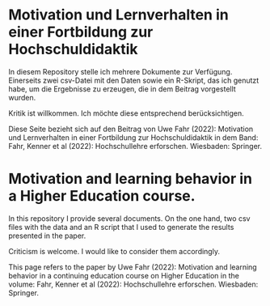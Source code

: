 # Motivation und Lernverhalten in einer Fortbildung zur Hochschuldidaktik

In diesem Repository stelle ich mehrere Dokumente zur Verfügung. Einerseits zwei csv-Datei mit den Daten sowie ein R-Skript, das ich genutzt habe, um die Ergebnisse zu erzeugen, die in dem Beitrag vorgestellt wurden. 

Kritik ist willkommen. Ich möchte diese entsprechend berücksichtigen.

Diese Seite bezieht sich auf den Beitrag von Uwe Fahr (2022): Motivation und Lernverhalten in einer Fortbildung zur Hochschuldidaktik in dem Band: Fahr, Kenner et al (2022): Hochschullehre erforschen. Wiesbaden: Springer.

# Motivation and learning behavior in a Higher Education course.

In this repository I provide several documents. On the one hand, two csv files with the data and an R script that I used to generate the results presented in the paper. 

Criticism is welcome. I would like to consider them accordingly.

This page refers to the paper by Uwe Fahr (2022): Motivation and learning behavior in a continuing education course on Higher Education in the volume: Fahr, Kenner et al (2022): Hochschullehre erforschen. Wiesbaden: Springer.
